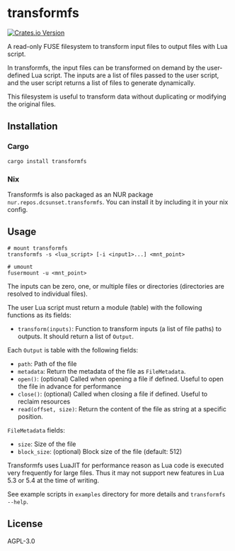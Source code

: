 # transformfs

[![Crates.io Version](https://img.shields.io/crates/v/transformfs)](https://crates.io/crates/transformfs)

A read-only FUSE filesystem to transform input files to output files with Lua script.

In transformfs, the input files can be transformed on demand by the user-defined Lua script.
The inputs are a list of files passed to the user script,
and the user script returns a list of files to generate dynamically.

This filesystem is useful to transform data without duplicating or modifying the original files.

## Installation

### Cargo

```shell
cargo install transformfs
```

### Nix

Transformfs is also packaged as an NUR package `nur.repos.dcsunset.transformfs`.
You can install it by including it in your nix config.


## Usage

``` shell
# mount transformfs
transformfs -s <lua_script> [-i <input1>...] <mnt_point>

# umount
fusermount -u <mnt_point>
```

The inputs can be zero, one, or multiple files or directories (directories are resolved to individual files).

The user Lua script must return a module (table) with the following functions as its fields:
- `transform(inputs)`: Function to transform inputs (a list of file paths) to outputs. It should return a list of `Output`.

Each `Output` is table with the following fields:
- `path`: Path of the file
- `metadata`: Return the metadata of the file as `FileMetadata`.
- `open()`: (optional) Called when opening a file if defined. Useful to open the file in advance for performance
- `close()`: (optional) Called when closing a file if defined. Useful to reclaim resources
- `read(offset, size)`: Return the content of the file as string at a specific position.

`FileMetadata` fields:
- `size`: Size of the file
- `block_size`: (optional) Block size of the file (default: 512)


Transformfs uses LuaJIT for performance reason as Lua code is executed very frequently for large files.
Thus it may not support new features in Lua 5.3 or 5.4 at the time of writing.

See example scripts in `examples` directory for more details and `transformfs --help`.


## License

AGPL-3.0

